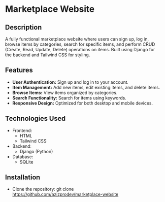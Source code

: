 # Marketplace Website

## Description
A fully functional marketplace website where users can sign up, log in, browse items by categories,
search for specific items, and perform CRUD (Create, Read, Update, Delete) operations on items.
Built using Django for the backend and Tailwind CSS for styling.

## Features
- **User Authentication:** Sign up and log in to your account.
- **Item Management:** Add new items, edit existing items, and delete items.
- **Browse Items:** View items organized by categories.
- **Search Functionality:** Search for items using keywords.
- **Responsive Design:** Optimized for both desktop and mobile devices.

## Technologies Used
- Frontend:
  - HTML
  - Tailwind CSS
- Backend:
  - Django (Python)
- Database:
  - SQLite

## Installation
- Clone the repository:
  git clone https://github.com/azizprodev/marketplace-website
  
  
